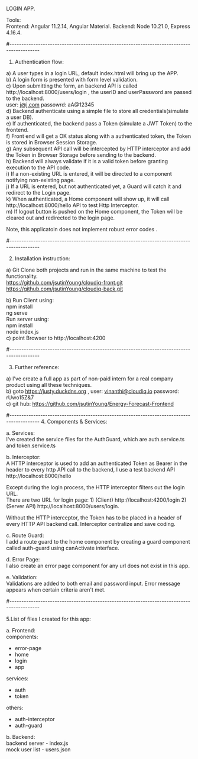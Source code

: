 LOGIN APP. 
  
Tools:  
Frontend: Angular 11.2.14, Angular Material. 
Backend: Node 10.21.0, Express 4.16.4. 
  
#------------------------------------------------------------------------------------------
  
1. Authentication flow:
  
a) A user types in a login URL, default index.html will bring up the APP.  
b) A login form is presented with form level validation.  
c) Upon submitting the form, an backend API is called http://localhost:8000/users/login , the userID and userPassword are passed to the backend.  
   user: j@j.com    passowrd: aA@12345  
d) Backend authenticate using a simple file to store all credentials(simulate a user DB).  
e) If authenticated, the backend pass a Token (simulate a JWT Token) to the frontend.  
f) Front end will get a OK status along with a authenticated token, the Token is stored in Browser Session Storage.  
g) Any subsequent API call will be intercepted by HTTP interceptor and add the Token in Browser Storage before sending to the backend.  
h) Backend will always validate if it is a valid token before granting execution to the API code.  
i) If a non-existing URL is entered, it will be directed to a component notifying non-existing page.  
j) If a URL is entered, but not authenticated yet, a Guard will catch it and redirect to the Login page.  
k) When authenticated, a Home component will show up, it will call http://localhost:8000/hello API to test Http Interceptor.  
m) If logout button is pushed on the Home component, the Token will be cleared out and redirected to the login page.  
  
Note, this applicatoin does not implement robust error codes .  
  
#------------------------------------------------------------------------------------------
  
2. Installation instruction:
  
a) Git Clone both projects and run in the same machine to test the functionality.  
https://github.com/jsutinYoung/cloudiq-front.git  
https://github.com/jsutinYoung/cloudiq-back.git  
  
b) Run Client using:  
     npm install    
     ng serve   
   Run server using:   
     npm install   
     node index.js    
c) point Browser to http://localhost:4200  
  
#------------------------------------------------------------------------------------------
  
3. Further reference:  
  
a) I've create a full app as part of non-paid intern for a real company product using all these techniques.  
b) goto https://justy.duckdns.org , user: vinanthi@cloudiq.io password: rUwo15Z&7   
c) git hub: https://github.com/jsutinYoung/Energy-Forecast-Frontend  
  
#------------------------------------------------------------------------------------------
4. Components & Services:  
  
a. Services:  
   I've created the service files for the AuthGuard, which are auth.service.ts and token.service.ts  
  
b. Interceptor:  
   A HTTP interceptor is used to add an authenticated Token as Bearer in the header to every http API call to the backend, I use a test backend API http://localhost:8000/hello  
  
Except during the login process, the HTTP interceptor filters out the login URL.  
There are two URL for login page: 1) (Client) http://localhost:4200/login 2)(Server API) http://localhost:8000/users/login.  
  
Without the HTTP interceptor, the Token has to be placed in a header of every HTTP API backend call. Interceptor centralize and save coding.  
  
c. Route Guard:  
   I add a route guard to the home component by creating a guard component called auth-guard using canActivate interface.  
  
d. Error Page:  
   I also create an error page component for any url does not exist in this app.  
  
e. Validation:  
   Validations are added to both email and password input. Error message appears when certain criteria aren't met.  
  
#------------------------------------------------------------------------------------------
  
5.List of files I created for this app:  
  
a. Frontend:  
  components:  
   - error-page     
   - home  
   - login   
   - app  
  
  services:  
   - auth  
   - token   
   
  others:  
   - auth-interceptor  
   - auth-guard  
  
b. Backend:  
   backend server - index.js  
   mock user list - users.json  
